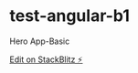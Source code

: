 # test-angular-b1

Hero App-Basic

[Edit on StackBlitz ⚡️](https://stackblitz.com/edit/angular-xx829g)

